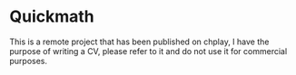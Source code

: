 # Quickmath
This is a remote project that has been published on chplay, I have the purpose of writing a CV, please refer to it and do not use it for commercial purposes.
